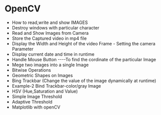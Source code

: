 # OpenCV
<ul>
  <li>How to read,write and show IMAGES</li> 
<li>Destroy windows with particular character</li>
<li>Read and Show Images from Camera</li> 
<li>Store the Captured video in mp4 file</li> 
<li>Display the Width and Height of the video Frame - Setting the camera Parameter</li> 
<li>Display current date and time in runtime</li> 
<li>Handle Mouse Button ----To find the cordinate of the particular Image</li> 
<li>Mege two images into a single Image</li> 
<li>Bitwise Operations</li> 
<li>Geometric Shapes on Images</li> 
<li>Bing Trackbar (Change the value of the image dynamically at runtime)</li> 
<li>Example-2 Bind Trackbar-color/gray Image</li> 
<li>HSV (Hue,Saturation and Value)</li> 
<li>Simple Image Threshold</li> 
<li>Adaptive Threshold</li> 
<li>Matplotlib with openCV</li> 
</ul>
